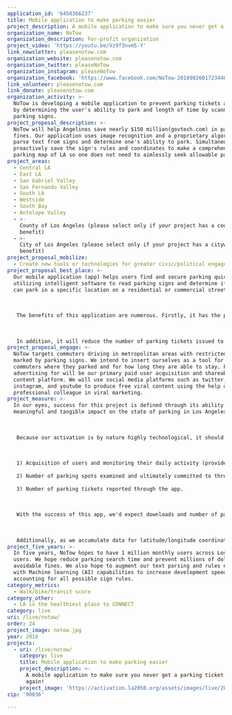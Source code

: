 ```yaml
---
application_id: '6458366237'
title: Mobile application to make parking easier
project_description: A mobile application to make sure you never get a parking ticket ever again!
organization_name: NoTow
organization_description: For-profit organization
project_video: 'https://youtu.be/Vz9f3nvm5-Y'
link_newsletter: pleasenotow.com
organization_website: pleasenotow.com
organization_twitter: pleaseNoTow
organization_instagram: pleaseNoTow
organization_facebook: 'https://www.facebook.com/NoTow-2018982601723446/?modal=admin_todo_tour'
link_volunteer: pleasenotow.com
link_donate: pleasenotow.com
organization_activity: >-
  NoTow is developing a mobile application to prevent parking tickets and towing
  by determining the user's ability to park and length of time by scanning
  parking signs.
project_proposal_description: >-
  NoTow will help Angelinos save nearly $150 million(govtech.com) in parking
  fines. Our application uses image recognition and a proprietary algorithm to
  parse text from signs and determine one's ability to park. Simultaneously, we
  proactively save the sign's rules and coordinates to make a comprehensive
  parking map of LA so one does not need to aimlessly seek allowable parking.
project_areas:
  - Central LA
  - East LA
  - San Gabriel Valley
  - San Fernando Valley
  - South LA
  - Westside
  - South Bay
  - Antelope Valley
  - >-
    County of Los Angeles (please select only if your project has a countywide
    benefit)
  - >-
    City of Los Angeles (please select only if your project has a citywide
    benefit)
project_proposal_mobilize:
  - Create new tools or technologies for greater civic/political engagement
project_proposal_best_place: >-
  Our mobile application (app) helps users find and secure parking quickly by
  utilizing intelligent software to read parking signs and determine if users
  can park in a specific location on a residential or commercial street. 
   
   
   
   The benefits of this application are numerous. Firstly, it has the potential to drastically reduce the amount of time users need to spend on finding parking, which can in turn reduce traffic in a city already known for it's abundant traffic problems. 
   
   
   
   In addition, it will reduce the number of parking tickets issued to people throughout the city. This has the potential to make residents and commuters happier in their daily lives, and allow tourists and visitors to enjoy their visit in the city to a greater capacity. Time not spent looking for parking is time spent in local stores, restaurants and businesses. These effects have positive economic implications, but will also benefit the city of Los Angeles beyond monetary reasons. Our app's image recognition and text analysis will make life easier for non english speakers so they can park, knowing they will not suffer the burden of a ticket. Simply stated, it will make the notorious parking problems rampant throughout the city more manageable, thereby making the city a happier and more productive place to live.
project_proposal_engage: >-
  NoTow targets commuters driving in metropolitan areas with restricted parking
  marked by parking signs. We intend to insert ourselves as a tool for reminding
  commuters where they parked and for how long they are able to stay. Facebook
  advertising for will be our primary paid user acquisition and shareable viral
  content platform. We will use social media platforms such as twitter,
  instagram, and youtube to produce free viral content using the help of
  professional colleague in viral marketing.
project_measure: >-
  In our eyes, success for this project is defined through its ability to make a
  meaningful and tangible impact on the state of parking in Los Angeles. 
   
   
   
   Because our activation is by nature highly technological, it should be relatively straightforward to measure success through the following mediums:
   
   
   
   1) Acquisition of users and monitoring their daily activity (provided through iOS App Store and Android Play Store analytics).
   
   2) Number of parking spots examined and ultimately committed to through the app.
   
   3) Number of parking tickets reported through the app.
   
   
   
   With the success of this app, we'd expect downloads and number of parking spots examined and committed to increase and a decrease in parking tickets reported. 
   
   
   
   Additionally, as we accumulate data for latitude/longitude coordinates pertaining to specific parking signs, our application will eventually be able to make specific map-based suggestions to users utilizing the app, even further decreasing number of tickets issued and the amount of time users spend looking for parking.
project_five_years: >-
  In five years, NoTow hopes to have 1 million monthly users across Los Angeles
  users. We hope reduce parking search time and prevent millions of dollars in
  avoidable fines. We also hope to augment our text parsing and rules engine
  with Machine learning (AI) capabilities to increase development speed for
  accounting for all possible sign rules.
category_metrics:
  - Walk/bike/transit score
category_other:
  - LA is the healthiest place to CONNECT
category: live
uri: /live/notow/
order: 24
project_image: notow.jpg
year: 2018
projects:
  - uri: /live/notow/
    category: live
    title: Mobile application to make parking easier
    project_description: >-
      A mobile application to make sure you never get a parking ticket ever
      again!
    project_image: 'https://activation.la2050.org/assets/images/live/2048-wide/notow.jpg'
zip: '90036'

---
```

